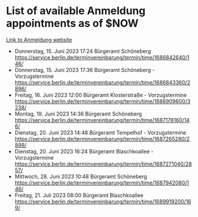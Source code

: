 # List of available Anmeldung appointments as of $NOW
[Link to Anmeldung website](https://service.berlin.de/terminvereinbarung/termin/tag.php?termin=1&anliegen[]=120686&dienstleisterlist=122210,122217,327316,122219,327312,122227,327314,122231,327346,122243,327348,122254,122252,329742,122260,329745,122262,329748,122271,327278,122273,327274,122277,327276,330436,122280,327294,122282,327290,122284,327292,122291,327270,122285,327266,122286,327264,122296,327268,150230,329760,122297,327286,122294,327284,122312,329763,122314,329775,122304,327330,122311,327334,122309,327332,317869,122281,327352,122279,329772,122283,122276,327324,122274,327326,122267,329766,122246,327318,122251,327320,122257,327322,122208,327298,122226,327300&herkunft=http%3A%2F%2Fservice.berlin.de%2Fdienstleistung%2F120686%2F)
- Donnerstag, 15. Juni 2023 17:24 Bürgeramt Schöneberg https://service.berlin.de/terminvereinbarung/termin/time/1686842640/146/
- Donnerstag, 15. Juni 2023 17:36 Bürgeramt Schöneberg - Vorzugstermine https://service.berlin.de/terminvereinbarung/termin/time/1686843360/2896/
- Freitag, 16. Juni 2023 12:00 Bürgeramt Klosterstraße - Vorzugstermine https://service.berlin.de/terminvereinbarung/termin/time/1686909600/3238/
- Montag, 19. Juni 2023 14:36 Bürgeramt Schöneberg https://service.berlin.de/terminvereinbarung/termin/time/1687178160/146/
- Dienstag, 20. Juni 2023 14:48 Bürgeramt Tempelhof - Vorzugstermine https://service.berlin.de/terminvereinbarung/termin/time/1687265280/2899/
- Dienstag, 20. Juni 2023 16:24 Bürgeramt Blaschkoallee - Vorzugstermine https://service.berlin.de/terminvereinbarung/termin/time/1687271040/2857/
- Mittwoch, 28. Juni 2023 10:48 Bürgeramt Schöneberg https://service.berlin.de/terminvereinbarung/termin/time/1687942080/146/
- Freitag, 21. Juli 2023 08:00 Bürgeramt Blaschkoallee https://service.berlin.de/terminvereinbarung/termin/time/1689919200/169/

